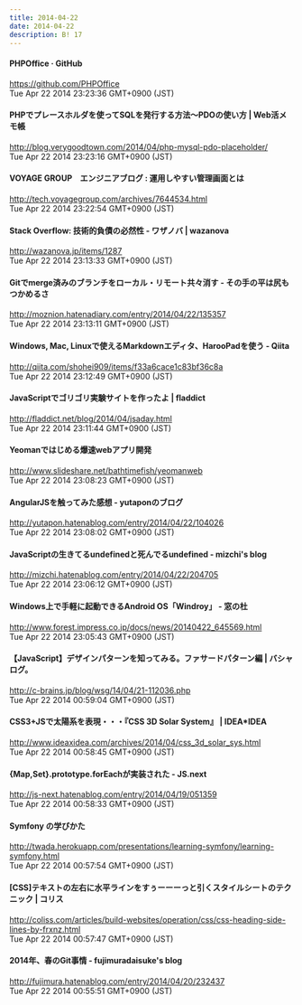 ```yaml
---
title: 2014-04-22
date: 2014-04-22
description: B! 17
---
```


#### PHPOffice · GitHub
https://github.com/PHPOffice<br>
Tue Apr 22 2014 23:23:36 GMT+0900 (JST)<br>


#### PHPでプレースホルダを使ってSQLを発行する方法〜PDOの使い方 | Web活メモ帳
http://blog.verygoodtown.com/2014/04/php-mysql-pdo-placeholder/<br>
Tue Apr 22 2014 23:23:16 GMT+0900 (JST)<br>


#### VOYAGE GROUP　エンジニアブログ : 運用しやすい管理画面とは
http://tech.voyagegroup.com/archives/7644534.html<br>
Tue Apr 22 2014 23:22:54 GMT+0900 (JST)<br>


#### Stack Overflow: 技術的負債の必然性 - ワザノバ | wazanova
http://wazanova.jp/items/1287<br>
Tue Apr 22 2014 23:13:33 GMT+0900 (JST)<br>


#### Gitでmerge済みのブランチをローカル・リモート共々消す - その手の平は尻もつかめるさ
http://moznion.hatenadiary.com/entry/2014/04/22/135357<br>
Tue Apr 22 2014 23:13:11 GMT+0900 (JST)<br>


#### Windows, Mac, Linuxで使えるMarkdownエディタ、HarooPadを使う - Qiita
http://qiita.com/shohei909/items/f33a6cace1c83bf36c8a<br>
Tue Apr 22 2014 23:12:49 GMT+0900 (JST)<br>


#### JavaScriptでゴリゴリ実験サイトを作ったよ | fladdict
http://fladdict.net/blog/2014/04/jsaday.html<br>
Tue Apr 22 2014 23:11:44 GMT+0900 (JST)<br>


#### Yeomanではじめる爆速webアプリ開発
http://www.slideshare.net/bathtimefish/yeomanweb<br>
Tue Apr 22 2014 23:08:23 GMT+0900 (JST)<br>


#### AngularJSを触ってみた感想 - yutaponのブログ
http://yutapon.hatenablog.com/entry/2014/04/22/104026<br>
Tue Apr 22 2014 23:08:02 GMT+0900 (JST)<br>


#### JavaScriptの生きてるundefinedと死んでるundefined - mizchi's blog
http://mizchi.hatenablog.com/entry/2014/04/22/204705<br>
Tue Apr 22 2014 23:06:12 GMT+0900 (JST)<br>


#### Windows上で手軽に起動できるAndroid OS「Windroy」 - 窓の杜
http://www.forest.impress.co.jp/docs/news/20140422_645569.html<br>
Tue Apr 22 2014 23:05:43 GMT+0900 (JST)<br>


#### 【JavaScript】デザインパターンを知ってみる。ファサードパターン編 | バシャログ。
http://c-brains.jp/blog/wsg/14/04/21-112036.php<br>
Tue Apr 22 2014 00:59:04 GMT+0900 (JST)<br>


#### CSS3+JSで太陽系を表現・・・『CSS 3D Solar System』 | IDEA*IDEA
http://www.ideaxidea.com/archives/2014/04/css_3d_solar_sys.html<br>
Tue Apr 22 2014 00:58:45 GMT+0900 (JST)<br>


#### {Map,Set}.prototype.forEachが実装された - JS.next
http://js-next.hatenablog.com/entry/2014/04/19/051359<br>
Tue Apr 22 2014 00:58:33 GMT+0900 (JST)<br>


#### Symfony の学びかた
http://twada.herokuapp.com/presentations/learning-symfony/learning-symfony.html<br>
Tue Apr 22 2014 00:57:54 GMT+0900 (JST)<br>


####   [CSS]テキストの左右に水平ラインをすぅーーーっと引くスタイルシートのテクニック | コリス
http://coliss.com/articles/build-websites/operation/css/css-heading-side-lines-by-frxnz.html<br>
Tue Apr 22 2014 00:57:47 GMT+0900 (JST)<br>


#### 2014年、春のGit事情 - fujimuradaisuke's blog
http://fujimura.hatenablog.com/entry/2014/04/20/232437<br>
Tue Apr 22 2014 00:55:51 GMT+0900 (JST)<br>


